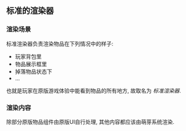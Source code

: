 ## 标准的渲染器

### 渲染场景

标准渲染器负责渲染物品在下列情况中的样子:

- 玩家背包里
- 物品展示框里
- 掉落物品状态下
- ...

也就是玩家在原版游戏体验中能看到物品的所有地方, 故取名为 *标准渲染器*.

### 渲染内容

除部分原版物品组件由原版UI自行处理, 其他内容都应该由萌芽系统渲染.
